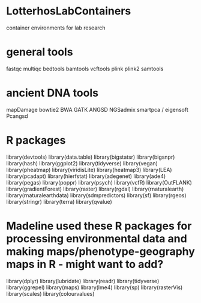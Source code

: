 # LotterhosLabContainers
container environments for lab research

# general tools
fastqc
multiqc
bedtools
bamtools
vcftools
plink
plink2
samtools

# ancient DNA tools
mapDamage
bowtie2
BWA
GATK
ANGSD
NGSadmix
smartpca / eigensoft
Pcangsd

# R packages
library(devtools)
library(data.table)
library(bigstatsr)
library(bigsnpr)
library(hash)
library(ggplot2)
library(tidyverse)
library(vegan)
library(pheatmap)
library(viridisLite)
library(heatmap3)
library(LEA)
library(pcadapt)
library(hierfstat)
library(adegenet)
library(ade4)
library(pegas)
library(poppr)
library(psych)
library(vcfR)
library(OutFLANK)
library(gradientForest)
library(raster)
library(rgdal)
library(rnaturalearth)
library(rnaturalearthdata)
library(sdmpredictors)
library(sf)
library(rgeos)
library(stringr)
library(terra)
library(qvalue)

# Madeline used these R packages for processing environmental data and making maps/phenotype-geography maps in R - might want to add?
library(dplyr)
library(lubridate)
library(readr)
library(tidyverse)
library(ggrepel)
library(maps)
library(lme4)
library(sp)
library(rasterVis)
library(scales)
library(colourvalues)






